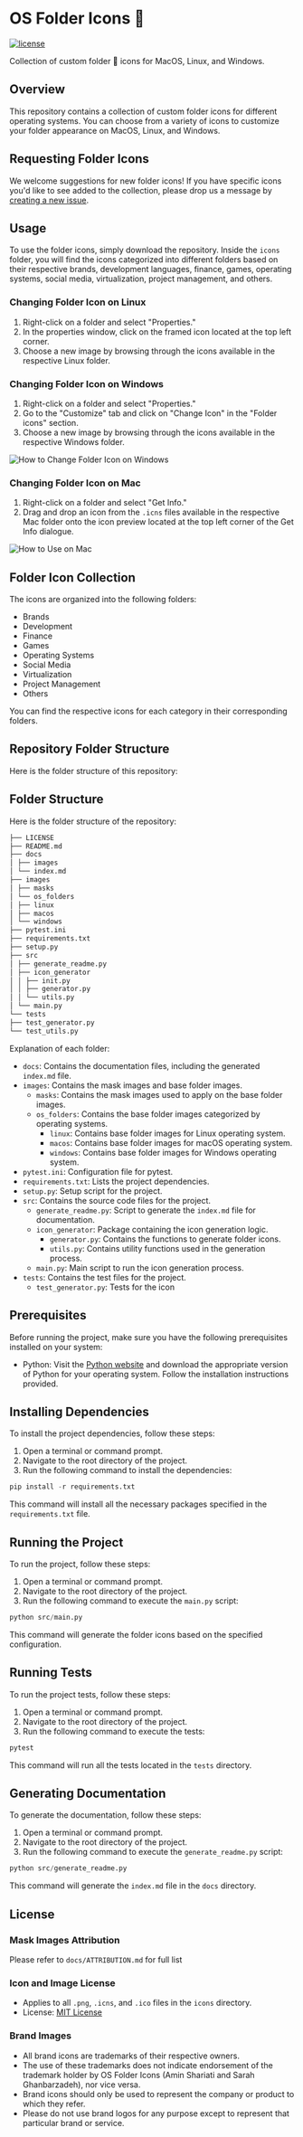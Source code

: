 # OS Folder Icons 📂

[![license](https://img.shields.io/github/license/mashape/apistatus.svg)](https://opensource.org/licenses/MIT)

Collection of custom folder 📂 icons for MacOS, Linux, and Windows.

## Overview

This repository contains a collection of custom folder icons for different operating systems. You can choose from a variety of icons to customize your folder appearance on MacOS, Linux, and Windows.

## Requesting Folder Icons

We welcome suggestions for new folder icons! If you have specific icons you'd like to see added to the collection, please drop us a message by [creating a new issue](https://github.com/shariati/OS-Folder-Icons/issues/new).

## Usage

To use the folder icons, simply download the repository. Inside the `icons` folder, you will find the icons categorized into different folders based on their respective brands, development languages, finance, games, operating systems, social media, virtualization, project management, and others.

### Changing Folder Icon on Linux

1. Right-click on a folder and select "Properties."
2. In the properties window, click on the framed icon located at the top left corner.
3. Choose a new image by browsing through the icons available in the respective Linux folder.

### Changing Folder Icon on Windows

1. Right-click on a folder and select "Properties."
2. Go to the "Customize" tab and click on "Change Icon" in the "Folder icons" section.
3. Choose a new image by browsing through the icons available in the respective Windows folder.

![How to Change Folder Icon on Windows](https://user-images.githubusercontent.com/19328465/33271833-9a32a2ae-d39d-11e7-9318-56ec1e054ef8.gif)

### Changing Folder Icon on Mac

1. Right-click on a folder and select "Get Info."
2. Drag and drop an icon from the `.icns` files available in the respective Mac folder onto the icon preview located at the top left corner of the Get Info dialogue.

![How to Use on Mac](https://user-images.githubusercontent.com/2625497/33240487-738316b8-d2f1-11e7-8c65-6d9c2de56c39.gif)

## Folder Icon Collection

The icons are organized into the following folders:

- Brands
- Development
- Finance
- Games
- Operating Systems
- Social Media
- Virtualization
- Project Management
- Others

You can find the respective icons for each category in their corresponding folders.

## Repository Folder Structure

Here is the folder structure of this repository:



## Folder Structure

Here is the folder structure of the repository:
```bash
├── LICENSE
├── README.md
├── docs
│ ├── images
│ └── index.md
├── images
│ ├── masks
│ └── os_folders
│ ├── linux
│ ├── macos
│ └── windows
├── pytest.ini
├── requirements.txt
├── setup.py
├── src
│ ├── generate_readme.py
│ ├── icon_generator
│ │ ├── init.py
│ │ ├── generator.py
│ │ └── utils.py
│ └── main.py
└── tests
├── test_generator.py
└── test_utils.py
```

Explanation of each folder:

- `docs`: Contains the documentation files, including the generated `index.md` file.
- `images`: Contains the mask images and base folder images.
  - `masks`: Contains the mask images used to apply on the base folder images.
  - `os_folders`: Contains the base folder images categorized by operating systems.
    - `linux`: Contains base folder images for Linux operating system.
    - `macos`: Contains base folder images for macOS operating system.
    - `windows`: Contains base folder images for Windows operating system.
- `pytest.ini`: Configuration file for pytest.
- `requirements.txt`: Lists the project dependencies.
- `setup.py`: Setup script for the project.
- `src`: Contains the source code files for the project.
  - `generate_readme.py`: Script to generate the `index.md` file for documentation.
  - `icon_generator`: Package containing the icon generation logic.
    - `generator.py`: Contains the functions to generate folder icons.
    - `utils.py`: Contains utility functions used in the generation process.
  - `main.py`: Main script to run the icon generation process.
- `tests`: Contains the test files for the project.
  - `test_generator.py`: Tests for the icon


## Prerequisites

Before running the project, make sure you have the following prerequisites installed on your system:

- Python: Visit the [Python website](https://www.python.org/) and download the appropriate version of Python for your operating system. Follow the installation instructions provided.

## Installing Dependencies

To install the project dependencies, follow these steps:

1. Open a terminal or command prompt.
2. Navigate to the root directory of the project.
3. Run the following command to install the dependencies:

```python
pip install -r requirements.txt
```

This command will install all the necessary packages specified in the `requirements.txt` file.

## Running the Project

To run the project, follow these steps:

1. Open a terminal or command prompt.
2. Navigate to the root directory of the project.
3. Run the following command to execute the `main.py` script:

```python
python src/main.py
```
This command will generate the folder icons based on the specified configuration.

## Running Tests

To run the project tests, follow these steps:

1. Open a terminal or command prompt.
2. Navigate to the root directory of the project.
3. Run the following command to execute the tests:

```python
pytest
```

This command will run all the tests located in the `tests` directory.

## Generating Documentation

To generate the documentation, follow these steps:

1. Open a terminal or command prompt.
2. Navigate to the root directory of the project.
3. Run the following command to execute the `generate_readme.py` script:

```python
python src/generate_readme.py
```

This command will generate the `index.md` file in the `docs` directory.

## License
### Mask Images Attribution
Please refer to `docs/ATTRIBUTION.md` for full list

### Icon and Image License

- Applies to all `.png`, `.icns`, and `.ico` files in the `icons` directory.
- License: [MIT License](./LICENSE)

### Brand Images

- All brand icons are trademarks of their respective owners.
- The use of these trademarks does not indicate endorsement of the trademark holder by OS Folder Icons (Amin Shariati and Sarah Ghanbarzadeh), nor vice versa.
- Brand icons should only be used to represent the company or product to which they refer.
- Please do not use brand logos for any purpose except to represent that particular brand or service.

